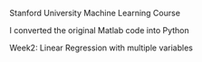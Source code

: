 Stanford University Machine Learning Course

I converted the original Matlab code into Python

Week2: Linear Regression with multiple variables
